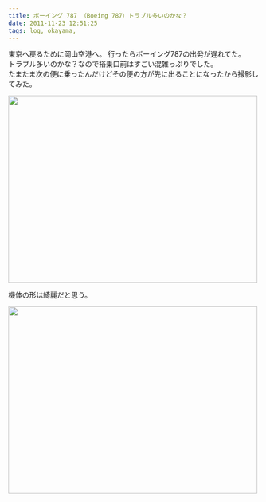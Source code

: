 ```yaml
---
title: ボーイング 787 （Boeing 787）トラブル多いのかな？
date: 2011-11-23 12:51:25
tags: log, okayama,
---
```


東京へ戻るために岡山空港へ。
行ったらボーイング787の出発が遅れてた。<br>
トラブル多いのかな？なので搭乗口前はすごい混雑っぷりでした。<br>
たまたま次の便に乗ったんだけどその便の方が先に出ることになったから撮影してみた。

<a href="http://www.flickr.com/photos/shigeki_takeguchi/6388782493/" title="Untitled by shigeki.takeguchi, on Flickr"><img src="http://farm7.staticflickr.com/6093/6388782493_ecea3b0c4f.jpg" width="500" height="375" alt=""></a>

機体の形は綺麗だと思う。

<a href="http://www.flickr.com/photos/shigeki_takeguchi/6388785527/" title="Untitled by shigeki.takeguchi, on Flickr"><img src="http://farm8.staticflickr.com/7004/6388785527_5cf7a5a140.jpg" width="500" height="375" alt=""></a>
